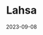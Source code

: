 ---
date: 2023-09-08
featured_image: DSCF3441.jpeg
title: Lahsa
#type: gallery
sort_by: Name
resources:
---